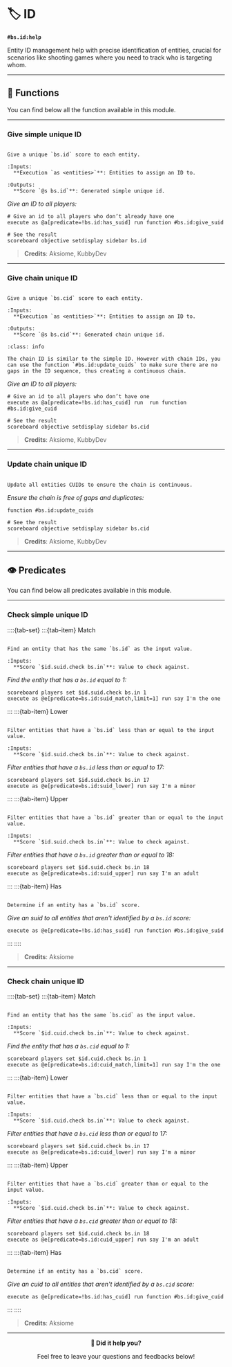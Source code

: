 # 🏷️ ID

**`#bs.id:help`**

Entity ID management help with precise identification of entities, crucial for scenarios like shooting games where you need to track who is targeting whom.

---

## 🔧 Functions

You can find below all the function available in this module.

---

### Give simple unique ID

```{function} #bs.id:give_suid

Give a unique `bs.id` score to each entity.

:Inputs:
  **Execution `as <entities>`**: Entities to assign an ID to.

:Outputs:
  **Score `@s bs.id`**: Generated simple unique id.
```

*Give an ID to all players:*
```mcfunction
# Give an id to all players who don’t already have one
execute as @a[predicate=!bs.id:has_suid] run function #bs.id:give_suid

# See the result
scoreboard objective setdisplay sidebar bs.id
```

> **Credits**: Aksiome, KubbyDev

---

### Give chain unique ID

```{function} #bs.id:give_cuid

Give a unique `bs.cid` score to each entity.

:Inputs:
  **Execution `as <entities>`**: Entities to assign an ID to.

:Outputs:
  **Score `@s bs.cid`**: Generated chain unique id.
```

```{admonition} How it works
:class: info

The chain ID is similar to the simple ID. However with chain IDs, you can use the function `#bs.id:update_cuids` to make sure there are no gaps in the ID sequence, thus creating a continuous chain.
```

*Give an ID to all players:*
```mcfunction
# Give an id to all players who don’t have one
execute as @a[predicate=!bs.id:has_cuid] run  run function #bs.id:give_cuid

# See the result
scoreboard objective setdisplay sidebar bs.cid
```

> **Credits**: Aksiome, KubbyDev

---

### Update chain unique ID

```{function} #bs.id:update_cuids

Update all entities CUIDs to ensure the chain is continuous.
```

*Ensure the chain is free of gaps and duplicates:*

```mcfunction
function #bs.id:update_cuids

# See the result
scoreboard objective setdisplay sidebar bs.cid
```

> **Credits**: Aksiome, KubbyDev

---

## 👁️ Predicates

You can find below all predicates available in this module.

---

### Check simple unique ID

::::{tab-set}
:::{tab-item} Match

```{function} bs.id:suid_match

Find an entity that has the same `bs.id` as the input value.

:Inputs:
  **Score `$id.suid.check bs.in`**: Value to check against.
```

*Find the entity that has a `bs.id` equal to 1:*

```mcfunction
scoreboard players set $id.suid.check bs.in 1
execute as @e[predicate=bs.id:suid_match,limit=1] run say I'm the one
```

:::
:::{tab-item} Lower

```{function} bs.id:suid_lower

Filter entities that have a `bs.id` less than or equal to the input value.

:Inputs:
  **Score `$id.suid.check bs.in`**: Value to check against.
```

*Filter entities that have a `bs.id` less than or equal to 17:*

```mcfunction
scoreboard players set $id.suid.check bs.in 17
execute as @e[predicate=bs.id:suid_lower] run say I'm a minor
```

:::
:::{tab-item} Upper

```{function} bs.id:suid_upper

Filter entities that have a `bs.id` greater than or equal to the input value.

:Inputs:
  **Score `$id.suid.check bs.in`**: Value to check against.
```

*Filter entities that have a `bs.id` greater than or equal to 18:*

```mcfunction
scoreboard players set $id.suid.check bs.in 18
execute as @e[predicate=bs.id:suid_upper] run say I'm an adult
```

:::
:::{tab-item} Has

```{function} bs.id:has_suid

Determine if an entity has a `bs.id` score.
```

*Give an suid to all entities that aren't identified by a `bs.id` score:*

```mcfunction
execute as @e[predicate=!bs.id:has_suid] run function #bs.id:give_suid
```

:::
::::

> **Credits**: Aksiome

---

### Check chain unique ID

::::{tab-set}
:::{tab-item} Match

```{function} bs.id:cuid_match

Find an entity that has the same `bs.cid` as the input value.

:Inputs:
  **Score `$id.cuid.check bs.in`**: Value to check against.
```

*Find the entity that has a `bs.cid` equal to 1:*

```mcfunction
scoreboard players set $id.cuid.check bs.in 1
execute as @e[predicate=bs.id:cuid_match,limit=1] run say I'm the one
```

:::
:::{tab-item} Lower

```{function} bs.id:cuid_lower

Filter entities that have a `bs.cid` less than or equal to the input value.

:Inputs:
  **Score `$id.cuid.check bs.in`**: Value to check against.
```

*Filter entities that have a `bs.cid` less than or equal to 17:*

```mcfunction
scoreboard players set $id.cuid.check bs.in 17
execute as @e[predicate=bs.id:cuid_lower] run say I'm a minor
```

:::
:::{tab-item} Upper

```{function} bs.id:cuid_upper

Filter entities that have a `bs.cid` greater than or equal to the input value.

:Inputs:
  **Score `$id.cuid.check bs.in`**: Value to check against.
```

*Filter entities that have a `bs.cid` greater than or equal to 18:*

```mcfunction
scoreboard players set $id.cuid.check bs.in 18
execute as @e[predicate=bs.id:cuid_upper] run say I'm an adult
```

:::
:::{tab-item} Has

```{function} bs.id:has_cuid

Determine if an entity has a `bs.cid` score.
```

*Give an cuid to all entities that aren't identified by a `bs.cid` score:*

```mcfunction
execute as @e[predicate=!bs.id:has_cuid] run function #bs.id:give_cuid
```

:::
::::

> **Credits**: Aksiome

---

<div align=center>

**💬 Did it help you?**

Feel free to leave your questions and feedbacks below!

</div>

<script src="https://giscus.app/client.js"
        data-repo="Gunivers/Glibs"
        data-repo-id="R_kgDOHQjqYg"
        data-category="Documentation"
        data-category-id="DIC_kwDOHQjqYs4CUQpy"
        data-mapping="title"
        data-strict="0"
        data-reactions-enabled="1"
        data-emit-metadata="0"
        data-input-position="bottom"
        data-theme="light"
        data-lang="fr"
        data-loading="lazy"
        crossorigin="anonymous"
        async>
</script>
